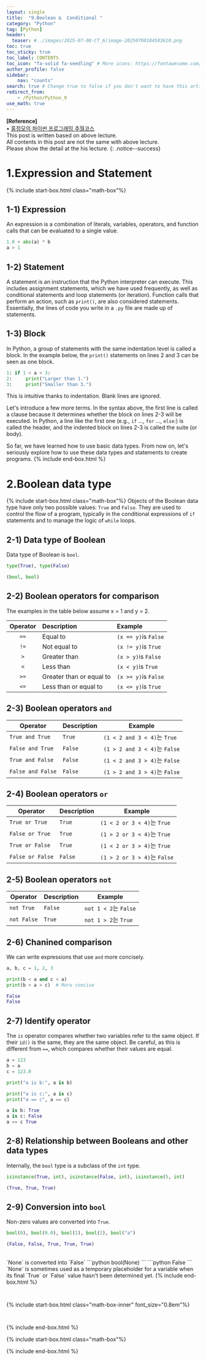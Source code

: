 ```yaml
---
layout: single
title:  "9.Boolean &  Conditional "
category: "Python"
tag: [Python]
header:
  teaser: #../images/2025-07-08-CT_6/image-20250708184503610.png
toc: true
toc_sticky: true
toc_label: CONTENTS
toc_icon: "fa-solid fa-seedling" # More icons: https://fontawesome.com/v6/search?ic=free
author_profile: false
sidebar:
    nav: "counts"
search: true # Change true to false if you don't want to have this article be searched 
redirect_from:
    - /Python/Python_9
use_math: true
---
```


**[Reference]** <br>
$\bullet$ [홍정모의 파이썬 프로그래밍 추월코스](https://www.honglab.ai/courses/python)<br>
This post is written based on above lecture.<br>
All contents in this post are not the same with above lecture.<br>
Please show the detail at the his lecture.
{: .notice--success}

# 1.Expression and Statement
{% include start-box.html class="math-box"%}

## 1-1) Expression
An expression is a combination of literals, variables, operators, and function calls that can be evaluated to a single value.
```python
1.0 + abs(a) * b
a > 1
```

## 1-2) Statement
A statement is an instruction that the Python interpreter can execute. 
This includes assignment statements, which we have used frequently, as well as conditional statements and loop statements (or iteration). 
Function calls that perform an action, such as `print()`, are also considered statements. 
Essentially, the lines of code you write in a `.py` file are made up of statements.

## 1-3) Block
In Python, a group of statements with the same indentation level is called a block. 
In the example below, the `print()` statements on lines 2 and 3 can be seen as one block. 

```python
1: if 1 < a < 3:
2:     print("Larger than 1.")
3:     print("Smaller than 3.")
```

This is intuitive thanks to indentation. 
Blank lines are ignored.

Let's introduce a few more terms. 
In the syntax above, the first line is called a clause because it determines whether the block on lines 2-3 will be executed. 
In Python, a line like the first one (e.g., `if` ..., `for` ..., `else`:) is called the header, and the indented block on lines 2-3 is called the suite (or body). 

So far, we have learned how to use basic data types. From now on, let's seriously explore how to use these data types and statements to create programs.
{% include end-box.html %}

# 2.Boolean data type
{% include start-box.html class="math-box"%}
Objects of the Boolean data type have only two possible values: `True` and `False`.
They are used to control the flow of a program, typically in the conditional expressions of `if` statements and to manage the logic of `while` loops.

## 2-1) Data type of Boolean
Data type of Boolean is `bool`.
```python
type(True), type(False)
```
```python
(bool, bool)
```

## 2-2) Boolean operators for comparison 
The examples in the table below assume x = 1 and y = 2.

|Operator| Description | Example|
|:---:|:---|:---|
|```==```|Equal to|```(x == y)```is ```False```|
|```!=```|Not equal to|```(x != y)```is ```True```|
|```>```|Greater than|```(x > y)```is ```False```|
|```<```|Less than|```(x < y)```is ```True```|
|```>=```|Greater than or equal to|```(x >= y)```is ```False```|
|```<=```|Less than or equal to|```(x <= y)```is ```True```|

## 2-3) Boolean operators `and`

|Operator| Description | Example|
|---|---|---|
|```True and True```|```True```|```(1 < 2 and 3 < 4)```는 ```True```|
|```False and True```|```False```|```(1 > 2 and 3 < 4)```는 ```False```|
|```True and False```|```False```|```(1 < 2 and 3 > 4)```는 ```False```|
|```False and False```|```False```|```(1 > 2 and 3 > 4)```는 ```False```|

## 2-4) Boolean operators `or`

|Operator| Description | Example|
|---|---|---|
|```True or True```|```True```|```(1 < 2 or 3 < 4)```는 ```True```|
|```False or True```|```True```|```(1 > 2 or 3 < 4)```는 ```True```|
|```True or False```|```True```|```(1 < 2 or 3 > 4)```는 ```True```|
|```False or False```|```False```|```(1 > 2 or 3 > 4)```는 ```False```|

## 2-5) Boolean operators `not`

|Operator| Description | Example|
|---|---|---|
|```not True```|```False```|```not 1 < 2```는 ```False```|
|```not False```|```True```|```not 1 > 2```는 ```True```|

## 2-6) Chanined comparison
We can write expressions that use `and` more concisely.
```python
a, b, c = 1, 2, 3

print(b < a and c < a)
print(b < a > c)  # More concise
```
```python
False
False
```

## 2-7) Identify operator
The `is` operator compares whether two variables refer to the same object. 
If their `id()` is the same, they are the same object. 
Be careful, as this is different from `==`, which compares whether their values are equal.

```python
a = 123
b = a
c = 123.0

print("a is b:", a is b)

print("a is c:", a is c)
print("a == c", a == c)
```
```python
a is b: True
a is c: False
a == c True
```

## 2-8) Relationship between Booleans and other data types
Internally, the `bool` type is a subclass of the `int` type.
```python
isinstance(True, int), isinstance(False, int), isinstance(5, int)
```
```python
(True, True, True)
```

## 2-9) Conversion into `bool`
Non-zero values are converted into `True`.
```python
bool(0), bool(0.0), bool(1), bool(2), bool("a")
```
```python
(False, False, True, True, True)
```
<br>
`None` is converted into `False`
```python
bool(None)
```
```python
False
```
`None` is sometimes used as a temporary placeholder for a variable when its final `True` or `False` value hasn't been determined yet.
{% include end-box.html %}













```python

```
```python

```



<div class="indented-paragraph" markdown="1">

</div>

{% include start-box.html class="math-box-inner" font_size="0.8em"%}

```python

```
```python

```
{% include end-box.html %}


{% include start-box.html class="math-box"%}

{% include end-box.html %}